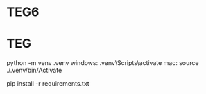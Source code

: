 # TEG6
# TEG
python -m venv .venv
windows:
.venv\Scripts\activate
mac:
source ./.venv/bin/Activate

pip install -r requirements.txt
